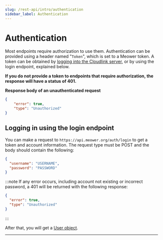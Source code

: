 ```yaml
---
slug: /rest-api/intro/authentication
sidebar_label: Authentication
---
```


# Authentication

Most endpoints require authorization to use them. Authentication can be provided using a header named "`Token`", which is set to a Meower token. A token can be obtained by [logging into the Cloudlink server](../../cloudlink/commands/authpswd), or by using the login endpoint, explained below.

**If you do not provide a token to endpoints that require authorization, the response will have a status of 401.**

**Response body of an unauthenticated request**

```json
{
	"error": true,
	"type": "Unauthorized"
}
```

## Logging in using the login endpoint
You can make a request to ``https://api.meower.org/auth/login`` to get a token and account information.
The request type must be POST and the body should contain the following:
```json
{
  "username": "USERNAME",
  "password": "PASSWORD"
}

```

:::note
If any error occurs, including account not existing or incorrect password, a 401 will be returned with the following response:
```json
{
  "error": true,
  "type": "Unauthorized"
}
```
:::

After that, you will get a [User object](/objects/user).

---

